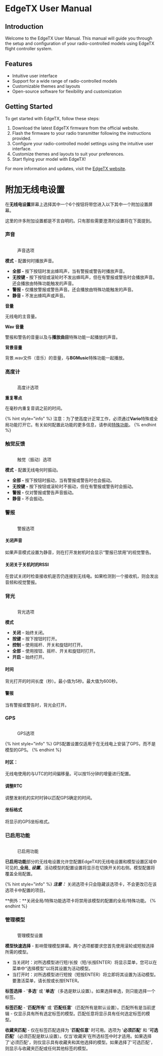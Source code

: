 # EdgeTX User Manual

## Introduction

Welcome to the EdgeTX User Manual. This manual will guide you through the setup and configuration of your radio-controlled models using EdgeTX flight controller system.

## Features

- Intuitive user interface
- Support for a wide range of radio-controlled models
- Customizable themes and layouts
- Open-source software for flexibility and customization

## Getting Started

To get started with EdgeTX, follow these steps:

1. Download the latest EdgeTX firmware from the official website.
2. Flash the firmware to your radio transmitter following the instructions provided.
3. Configure your radio-controlled model settings using the intuitive user interface.
4. Customize themes and layouts to suit your preferences.
5. Start flying your model with EdgeTX!

For more information and updates, visit the [EdgeTX website](https://edgetx.org/).

# 附加无线电设置

在**无线电设置**屏幕上选择其中一个6个按钮将带您进入以下其中一个附加设置屏幕。

这里的许多附加设置都是不言自明的。只有那些需要澄清的设置将在下面提到。

### 声音

<figure><img src="/.gitbook/assets/Sound.png" alt=""><figcaption><p>声音选项</p></figcaption></figure>

**模式** - 配置何时播放声音。

* **全部 -** 按下按钮时发出蜂鸣声，当有警报或警告时播放声音。
* **无按键 -** 按下按钮或滚轮时不发出蜂鸣声，但在有警报或警告时会播放声音。还会播放由特殊功能触发的声音。
* **警报 -** 仅播放警报或警告声音。还会播放由特殊功能触发的声音。
* **静音 -** 不发出蜂鸣声或声音。&#x20;

**音量**

无线电的主音量。

**Wav 音量**

警报和警告的音量以及与**播放曲目**特殊功能一起播放的声音。

**背景音量**

背景.wav文件（音乐）的音量，与**BGMusic**特殊功能一起播放。&#x20;

### 高度计

<figure><img src="/.gitbook/assets/variometer.png" alt=""><figcaption><p>高度计选项</p></figcaption></figure>

**重复零点**

在毫秒内重复音调之前的时间。

{% hint style="info" %}
注意：为了使高度计正常工作，必须通过**Vario**特殊或全局功能打开它。有关如何配置此功能的更多信息，请参阅[特殊功能](../../model-settings/special-functions.md)。
{% endhint %}

### 触觉反馈

<figure><img src="/.gitbook/assets/haptic.png" alt=""><figcaption><p>触觉（振动）选项</p></figcaption></figure>

**模式** - 配置无线电何时振动。

* **全部 -** 按下按钮时振动，当有警报或警告时也会振动。
* **无按键 -** 按下按钮或滚轮时不振动，但在有警报或警告时会振动。&#x20;
* **警报 -** 仅对警报或警告声音振动。
* **静音 -** 不会振动。

### 警报

<figure><img src="/.gitbook/assets/alarms.png" alt=""><figcaption><p>警报选项</p></figcaption></figure>

#### 关闭声音

如果声音模式设置为静音，则在打开发射机时会显示“警报已禁用”的视觉警告。

#### 关闭关于关机时的RSSI

在尝试关闭时检查接收机是否仍连接到无线电。如果检测到一个接收机，则会发出音频和视觉警报。&#x20;

### 背光

<figure><img src="/.gitbook/assets/backlight.png" alt=""><figcaption><p>背光选项</p></figcaption></figure>

**模式**

* **关闭** – 始终关闭。
* **按键** – 按下按钮时打开。
* **控制** – 使用摇杆、开关和旋钮时打开。
* **全部** – 使用按钮、摇杆、开关和旋钮时打开。
* **开启** – 始终打开。

#### 时间&#x20;

背光打开的时间长度（秒）。最小值为5秒。最大值为600秒。

#### 警报

当有警报或警告时，背光会打开。

### GPS

<figure><img src="/.gitbook/assets/gps.png" alt=""><figcaption><p>GPS选项</p></figcaption></figure>

{% hint style="info" %}
GPS配置设置仅适用于在无线电上安装了GPS，而不是模型的GPS。
{% endhint %}

#### 时区：

无线电使用的与UTC的时间偏移量。可以按15分钟的增量进行配置。

#### 调整RTC

调整发射机的实时时钟以匹配GPS确定的时间。

#### 坐标格式

将显示的GPS坐标格式。

### 已启用功能

<figure><img src="/.gitbook/assets/EnabledFeatures.png" alt=""><figcaption><p>已启用功能</p></figcaption></figure>

**已启用功能**部分的无线电设置允许您配置EdgeTX的无线电设置和模型设置区域中可见的_**全局**_ _**设置**_。活动模型的配置设置将显示在切换开关的右侧。模型配置将覆盖全局配置。

{% hint style="info" %}
_**注意：**_ 关闭选项卡只会隐藏该选项卡，不会更改已在该选项卡中配置的项目。

**例外：**关闭全局/特殊功能选项卡将禁用该模型的配置的全局/特殊功能。
{% endhint %}

### 管理模型

<figure><img src="/.gitbook/assets/RSManageModels.png" alt=""><figcaption><p>管理模型设置</p></figcaption></figure>

**模型快速选择** - 影响管理模型屏幕。两个选项都要求您首先使用滚轮或短按选择所需的模型。

* 当关闭时：对所选模型进行短/长按（短/长按ENTER）将显示菜单，您可以在菜单中“选择模型”以将其设置为活动模型。
* 当打开时：对所选模型进行短按（短按ENTER）将立即将其设置为活动模型。要激活菜单，请长按或长按ENTER。

**标签选择** - '**多选**' 或 '**单选**'（多选是默认设置）。如果选择单选，则只能选择一个标签。

**标签匹配** - '**匹配所有**' 或 '**匹配任意**'（匹配所有是默认设置）。匹配所有是当前逻辑 - 仅显示具有所有选定标签的模型。匹配任意将显示具有任何选定标签的模型。

**收藏夹匹配** - 仅在标签匹配选择为 '**匹配任意**' 时可用。选项为 '**必须匹配**' 和 '**可选匹配**'（必须匹配是默认设置）。仅当'收藏夹'在所选标签中时才适用。如果选择了'必须匹配'，则仅显示具有收藏夹和其他选择的模型。如果选择了'可选匹配'，则显示与收藏夹匹配或任何其他标签的模型。